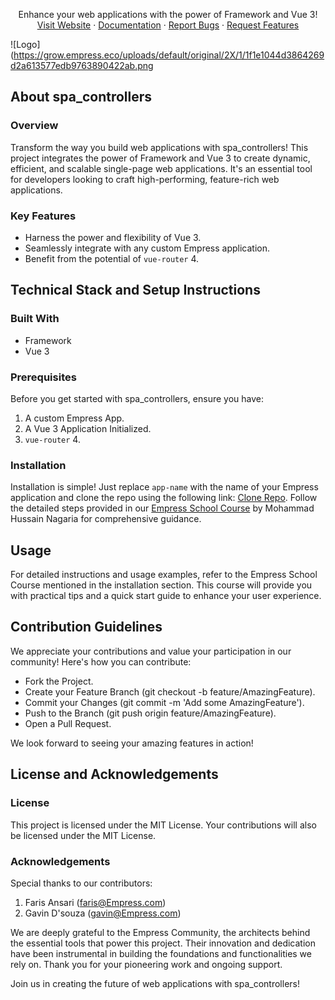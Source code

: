 <p align="center">
Enhance your web applications with the power of Framework and Vue 3!
<br />
<a href="https://empress.eco/">Visit Website</a>
·
<a href="https://grow.empress.eco/">Documentation</a>
·
<a href="https://github.com/empress-eco/spa_controllers/issues">Report Bugs</a>
·
<a href="https://github.com/empress-eco/spa_controllers/issues">Request Features</a>
</p>

![Logo](https://grow.empress.eco/uploads/default/original/2X/1/1f1e1044d3864269d2a613577edb9763890422ab.png

## About spa_controllers

### Overview
Transform the way you build web applications with spa_controllers! This project integrates the power of Framework and Vue 3 to create dynamic, efficient, and scalable single-page web applications. It's an essential tool for developers looking to craft high-performing, feature-rich web applications.

### Key Features
- Harness the power and flexibility of Vue 3.
- Seamlessly integrate with any custom Empress application.
- Benefit from the potential of `vue-router` 4.

## Technical Stack and Setup Instructions

### Built With
- Framework
- Vue 3

### Prerequisites
Before you get started with spa_controllers, ensure you have:
1. A custom Empress App.
2. A Vue 3 Application Initialized.
3. `vue-router` 4.

### Installation
Installation is simple! Just replace `app-name` with the name of your Empress application and clone the repo using the following link: [Clone Repo](https://github.com/empress-eco/spa_controllers.git). Follow the detailed steps provided in our [Empress School Course](https://Empress.school) by Mohammad Hussain Nagaria for comprehensive guidance.

## Usage
For detailed instructions and usage examples, refer to the Empress School Course mentioned in the installation section. This course will provide you with practical tips and a quick start guide to enhance your user experience.

## Contribution Guidelines
We appreciate your contributions and value your participation in our community! Here's how you can contribute:

- Fork the Project.
- Create your Feature Branch (git checkout -b feature/AmazingFeature).
- Commit your Changes (git commit -m 'Add some AmazingFeature').
- Push to the Branch (git push origin feature/AmazingFeature).
- Open a Pull Request.

We look forward to seeing your amazing features in action!

## License and Acknowledgements

### License
This project is licensed under the MIT License. Your contributions will also be licensed under the MIT License.

### Acknowledgements
Special thanks to our contributors:
1. Faris Ansari (faris@Empress.com)
2. Gavin D'souza (gavin@Empress.com)

We are deeply grateful to the Empress Community, the architects behind the essential tools that power this project. Their innovation and dedication have been instrumental in building the foundations and functionalities we rely on. Thank you for your pioneering work and ongoing support.

Join us in creating the future of web applications with spa_controllers!
